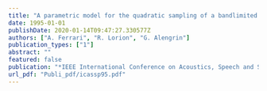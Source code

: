 ```yaml
---
title: "A parametric model for the quadratic sampling of a bandlimited signal"
date: 1995-01-01
publishDate: 2020-01-14T09:47:27.330577Z
authors: ["A. Ferrari", "R. Lorion", "G. Alengrin"]
publication_types: ["1"]
abstract: ""
featured: false
publication: "*IEEE International Conference on Acoustics, Speech and Signal Processing (ICASSP)*"
url_pdf: "Publi_pdf/icassp95.pdf"
---
```


